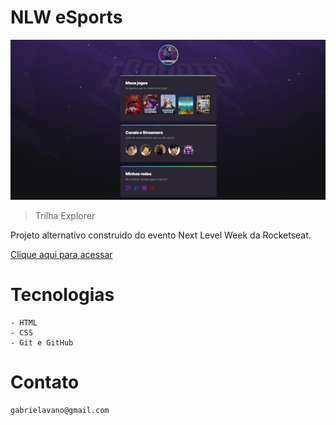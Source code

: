 # NLW eSports

![preview](/.github/preview.png)

> Trilha Explorer

Projeto alternativo construido do evento Next Level Week da Rocketseat.

[Clique aqui para acessar](https://gabsv.github.io/NLW)

# Tecnologias
    - HTML
    - CSS
    - Git e GitHub

# Contato
    gabrielavano@gmail.com